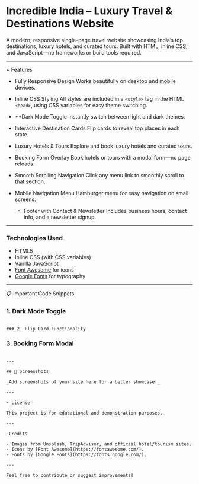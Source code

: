 # Incredible India – Luxury Travel & Destinations Website
A modern, responsive single-page travel website showcasing India’s top destinations, luxury hotels, and curated tours. Built with HTML, inline CSS, and JavaScript—no frameworks or build tools required.

---

~ Features
- Fully Responsive Design
  Works beautifully on desktop and mobile devices.

- Inline CSS Styling 
  All styles are included in a `<style>` tag in the HTML `<head>`, using CSS variables for easy theme switching.

- **Dark Mode Toggle
  Instantly switch between light and dark themes.

- Interactive Destination Cards
  Flip cards to reveal top places in each state.

- Luxury Hotels & Tours
  Explore and book luxury hotels and curated tours.

- Booking Form Overlay
  Book hotels or tours with a modal form—no page reloads.

- Smooth Scrolling Navigation 
  Click any menu link to smoothly scroll to that section.

- Mobile Navigation Menu
  Hamburger menu for easy navigation on small screens.

  - Footer with Contact & Newsletter
  Includes business hours, contact info, and a newsletter signup.

---

 ### Technologies Used

- HTML5
- Inline CSS (with CSS variables)
- Vanilla JavaScript
- [Font Awesome](https://fontawesome.com/) for icons
- [Google Fonts](https://fonts.google.com/) for typography

---

📋 Important Code Snippets

### 1. Dark Mode Toggle


```

### 2. Flip Card Functionality

```

### 3. Booking Form Modal

```

---

## 📸 Screenshots

_Add screenshots of your site here for a better showcase!_

---

~ License

This project is for educational and demonstration purposes.

---

~Credits

- Images from Unsplash, TripAdvisor, and official hotel/tourism sites.
- Icons by [Font Awesome](https://fontawesome.com/).
- Fonts by [Google Fonts](https://fonts.google.com/).

---

Feel free to contribute or suggest improvements!
